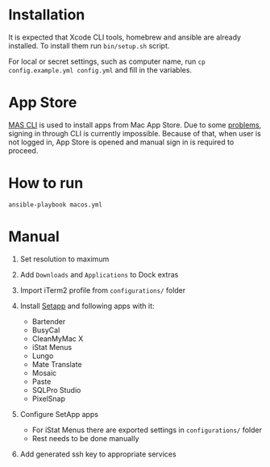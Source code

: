 # Installation

It is expected that Xcode CLI tools, homebrew and ansible are already installed.
To install them run `bin/setup.sh` script.

For local or secret settings, such as computer name, run `cp config.example.yml config.yml` and fill in the variables.

# App Store

[MAS CLI](https://github.com/mas-cli/mas) is used to install apps from Mac App Store.
Due to some [problems](https://github.com/mas-cli/mas/issues/164), signing in through CLI is currently impossible.
Because of that, when user is not logged in, App Store is opened and manual sign in is required to proceed.

# How to run

`ansible-playbook macos.yml`

# Manual

1. Set resolution to maximum

1. Add `Downloads` and `Applications` to Dock extras

1. Import iTerm2 profile from `configurations/` folder

1. Install [Setapp](https://setapp.com/) and following apps with it:

   - Bartender
   - BusyCal
   - CleanMyMac X
   - iStat Menus
   - Lungo
   - Mate Translate
   - Mosaic
   - Paste
   - SQLPro Studio
   - PixelSnap

1. Configure SetApp apps

   - For iStat Menus there are exported settings in `configurations/` folder
   - Rest needs to be done manually

1. Add generated ssh key to appropriate services
